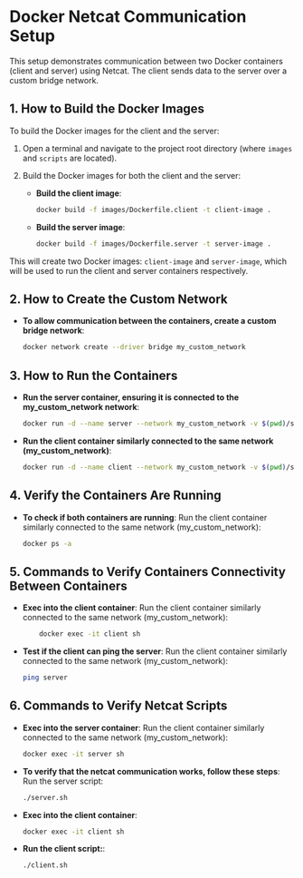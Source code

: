 # Docker Netcat Communication Setup

This setup demonstrates communication between two Docker containers (client and server) using Netcat. The client sends data to the server over a custom bridge network.

## 1. How to Build the Docker Images

To build the Docker images for the client and the server:

1. Open a terminal and navigate to the project root directory (where `images` and `scripts` are located).

2. Build the Docker images for both the client and the server:

   - **Build the client image**:
     ```bash
     docker build -f images/Dockerfile.client -t client-image .
     ```

   - **Build the server image**:
     ```bash
     docker build -f images/Dockerfile.server -t server-image .
     ```

This will create two Docker images: `client-image` and `server-image`, which will be used to run the client and server containers respectively.

## 2. How to Create the Custom Network

   - **To allow communication between the containers, create a custom bridge network**:
     ```bash
     docker network create --driver bridge my_custom_network
     ```
 
## 3. How to Run the Containers

   - **Run the server container, ensuring it is connected 
     to the my_custom_network network**:
     ```bash
     docker run -d --name server --network my_custom_network -v $(pwd)/scripts:/usr/src/app server-image
     ```

   - **Run the client container similarly 
       connected to the same network (my_custom_network)**:
     ```bash
     docker run -d --name client --network my_custom_network -v $(pwd)/scripts:/usr/src/app client-image
     ```  

## 4. Verify the Containers Are Running

   - **To check if both containers are running**:
       Run the client container similarly connected to the same network (my_custom_network):
     ```bash
     docker ps -a
     ```

## 5. Commands to Verify Containers Connectivity Between Containers

   - **Exec into the client container**:
       Run the client container similarly connected to the same network (my_custom_network):
     ```bash
         docker exec -it client sh
     ```
   
   - **Test if the client can ping the server**:
    Run the client container similarly connected to the same network (my_custom_network):
     ```bash
     ping server
     ```


## 6. Commands to Verify Netcat Scripts

   - **Exec into the server container**:
       Run the client container similarly connected to the same network (my_custom_network):
     ```bash
     docker exec -it server sh
     ```
   
   - **To verify that the netcat communication works, follow these steps**:
       Run the server script:
     ```bash
     ./server.sh
     ```

   - **Exec into the client container**:
     ```bash
     docker exec -it client sh
     ```

   - **Run the client script:**:
     ```bash
     ./client.sh
     ```
